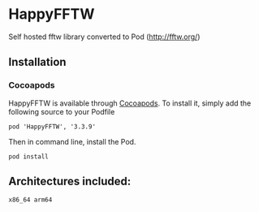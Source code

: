 # HappyFFTW

Self hosted fftw library converted to Pod (http://fftw.org/)

## Installation

### Cocoapods

HappyFFTW is available through [Cocoapods](http://cocoapods.org/). To install it, simply add the following source to your Podfile

```
pod 'HappyFFTW', '3.3.9'
```

Then in command line, install the Pod.

```
pod install
```

## Architectures included: 

```
x86_64 arm64
```
